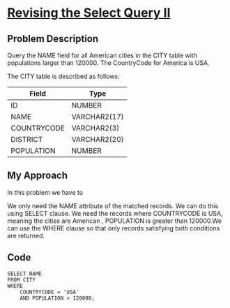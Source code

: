 # [Revising the Select Query II](https://www.hackerrank.com/challenges/revising-the-select-query-2/problem)

## Problem Description 
Query the NAME field for all American cities in the CITY table with populations larger than 120000. The CountryCode for America is USA.

The CITY table is described as follows:

| Field                     | Type                       | 
| --------------------------| ---------------------------|
| ID                        | NUMBER                     |
| NAME                      | VARCHAR2(17)               |
| COUNTRYCODE               | VARCHAR2(3)                |
| DISTRICT                  | VARCHAR2(20)               |
| POPULATION                | NUMBER                     |


## My Approach

In this problem we have to 

We only need the NAME attribute of the matched records. We can do this using SELECT clause.
We need the records where COUNTRYCODE is USA, meaning the cities are American , POPULATION is greater than 120000.We can use the WHERE clause so that only records satisfying both conditions are returned.

## Code 
```
SELECT NAME
FROM CITY
WHERE 
    COUNTRYCODE = 'USA' 
    AND POPULATION > 120000;
```